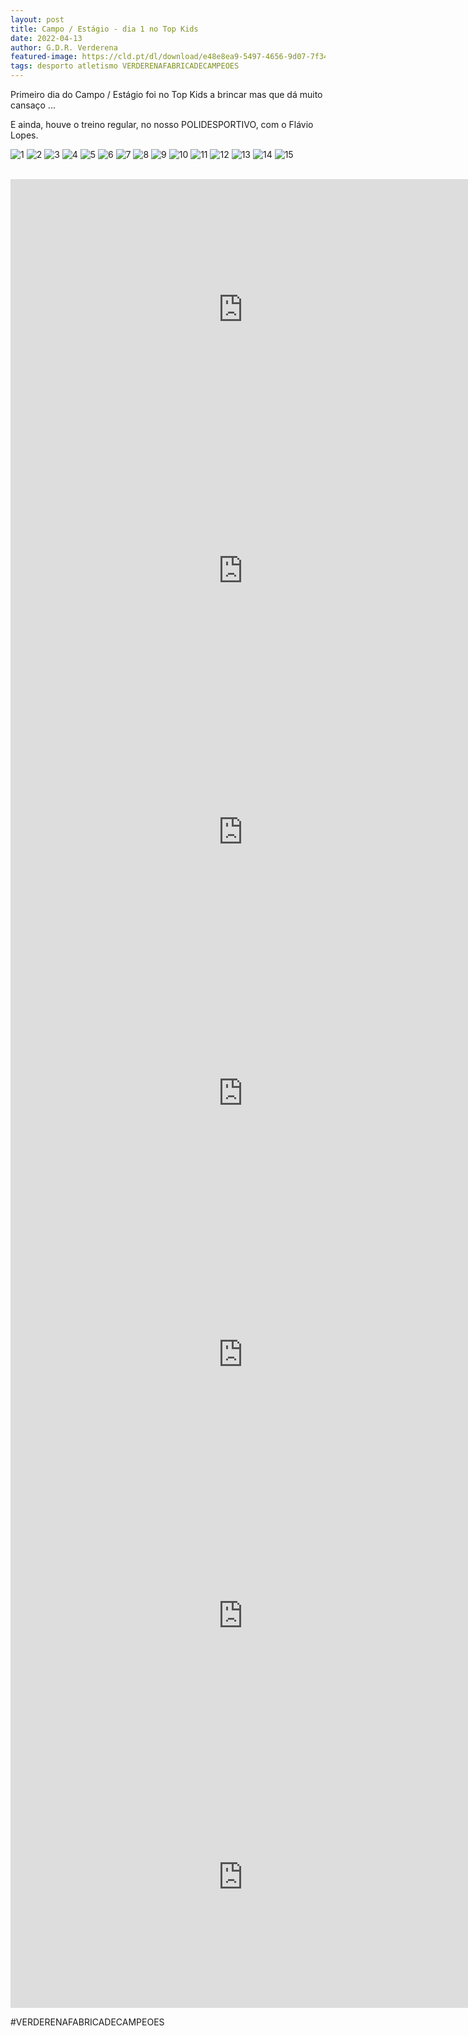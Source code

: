 ```yaml
---
layout: post
title: Campo / Estágio - dia 1 no Top Kids
date: 2022-04-13
author: G.D.R. Verderena
featured-image: https://cld.pt/dl/download/e48e8ea9-5497-4656-9d07-7f340b5457d4/10.jpg
tags: desporto atletismo VERDERENAFABRICADECAMPEOES
---
```


Primeiro dia do Campo / Estágio foi no Top Kids a brincar mas que dá muito cansaço ...

E ainda, houve o treino regular, no nosso POLIDESPORTIVO, com o Flávio Lopes.
  
![1](https://cld.pt/dl/download/7f081104-0cf9-472e-985e-b9479ed29c49/1.jpg)
![2](https://cld.pt/dl/download/b8755d96-3bf4-41fc-a8c4-04c544ff4562/2.jpg)
![3](https://cld.pt/dl/download/84613d8d-fa1d-42d4-83e8-ccd018e61309/3.jpg)
![4](https://cld.pt/dl/download/a1c99ee7-aee2-491a-9a95-d46bdb5963d2/4.jpg)
![5](https://cld.pt/dl/download/da4f5f1e-aa2d-47d2-967a-68711282e73e/5.jpg)
![6](https://cld.pt/dl/download/3b971cb1-e720-4230-b50a-6c90de219544/6.jpg)
![7](https://cld.pt/dl/download/86d924f0-5f02-44a5-93a9-4d343fc97191/7.jpg)
![8](https://cld.pt/dl/download/009d1208-a090-4ece-9fb6-d9098f34f1cc/8.jpg)
![9](https://cld.pt/dl/download/1867dd2c-0ef8-4306-9410-eab7563980f1/9.jpg)
![10](https://cld.pt/dl/download/e48e8ea9-5497-4656-9d07-7f340b5457d4/10.jpg)
![11](https://cld.pt/dl/download/f406c702-4b69-4f45-8db3-b214c50480f0/11.jpg)
![12](https://cld.pt/dl/download/8242e26e-1d62-4c75-a7b1-7b6e1743d955/12.jpg)
![13](https://cld.pt/dl/download/71ced41d-a4dd-4877-97bc-3dbdd936a575/13.jpg)
![14](https://cld.pt/dl/download/e50a1b09-8296-46a1-b052-bb2b454dce51/14.jpg)
![15](https://cld.pt/dl/download/fdeb6d70-2939-4bea-b6e9-332d80cdcdb8/15.jpg)

<br>
<iframe width="743" height="418" src="https://www.youtube.com/embed/cNlyNoTYQOc" title="YouTube video player" frameborder="0" allow="accelerometer; autoplay; clipboard-write; encrypted-media; gyroscope; picture-in-picture" allowfullscreen></iframe>
<br>
<iframe width="743" height="418" src="https://www.youtube.com/embed/DbZVvN2diGQ" title="YouTube video player" frameborder="0" allow="accelerometer; autoplay; clipboard-write; encrypted-media; gyroscope; picture-in-picture" allowfullscreen></iframe>
<br>
<iframe width="743" height="418" src="https://www.youtube.com/embed/O1wAQgrrNZY" title="YouTube video player" frameborder="0" allow="accelerometer; autoplay; clipboard-write; encrypted-media; gyroscope; picture-in-picture" allowfullscreen></iframe>
<br>
<iframe width="743" height="418" src="https://www.youtube.com/embed/bO5FFD5VcZg" title="YouTube video player" frameborder="0" allow="accelerometer; autoplay; clipboard-write; encrypted-media; gyroscope; picture-in-picture" allowfullscreen></iframe>
<br>
<iframe width="743" height="418" src="https://www.youtube.com/embed/mV1Csev0ADg" title="YouTube video player" frameborder="0" allow="accelerometer; autoplay; clipboard-write; encrypted-media; gyroscope; picture-in-picture" allowfullscreen></iframe>
<br>
<iframe width="743" height="418" src="https://www.youtube.com/embed/6vyiaAIOh4g" title="YouTube video player" frameborder="0" allow="accelerometer; autoplay; clipboard-write; encrypted-media; gyroscope; picture-in-picture" allowfullscreen></iframe>
<br>
<iframe width="743" height="418" src="https://www.youtube.com/embed/yzOCQ8FxIcQ" title="YouTube video player" frameborder="0" allow="accelerometer; autoplay; clipboard-write; encrypted-media; gyroscope; picture-in-picture" allowfullscreen></iframe>

#VERDERENAFABRICADECAMPEOES
